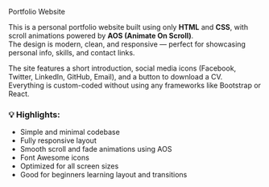  Portfolio Website

This is a personal portfolio website built using only **HTML** and **CSS**, with scroll animations powered by **AOS (Animate On Scroll)**.  
The design is modern, clean, and responsive — perfect for showcasing personal info, skills, and contact links.

The site features a short introduction, social media icons (Facebook, Twitter, LinkedIn, GitHub, Email), and a button to download a CV.  
Everything is custom-coded without using any frameworks like Bootstrap or React.

### 💡 Highlights:
- Simple and minimal codebase
- Fully responsive layout
- Smooth scroll and fade animations using AOS
- Font Awesome icons
- Optimized for all screen sizes
- Good for beginners learning layout and transitions

